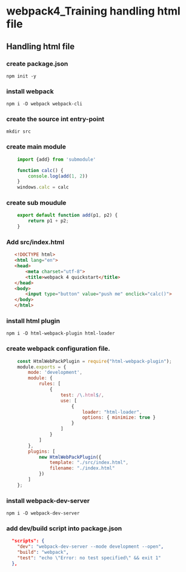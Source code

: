 # webpack4_Training handling html file

## Handling html file

### create package.json
    npm init -y
### install webpack
    npm i -D webpack webpack-cli 
### create the source int entry-point
    mkdir src
### create main module

~~~js
    import {add} from 'submodule'

    function calc() {
        console.log(add(1, 2))
    }
    windows.calc = calc
~~~

### create sub moudule

~~~js
    export default function add(p1, p2) {
        return p1 + p2;
    }
 ~~~
### Add src/index.html

 ~~~html
    <!DOCTYPE html>
    <html lang="en">
    <head>
        <meta charset="utf-8">
        <title>webpack 4 quickstart</title>
    </head>
    <body>
        <input type="button" value="push me" onclick="calc()">
    </body>
    </html>
 ~~~
### install html plugin

    npm i -D html-webpack-plugin html-loader

### create webpack configuration file.

~~~js
    const HtmlWebPackPlugin = require("html-webpack-plugin");
    module.exports = {
        mode: 'development',
        module: {
            rules: [
                {
                    test: /\.html$/,
                    use: [
                        {
                            loader: "html-loader",
                            options: { minimize: true }
                        }
                    ]
                }
            ]
        },
        plugins: [
            new HtmlWebPackPlugin({
                template: "./src/index.html",
                filename: "./index.html"
            })
        ]
    };
~~~
### install webpack-dev-server
    npm i -D webpack-dev-server
### add dev/build script into package.json

~~~json
  "scripts": {
    "dev": "webpack-dev-server --mode development --open",
    "build": "webpack",
    "test": "echo \"Error: no test specified\" && exit 1"
  },
~~~